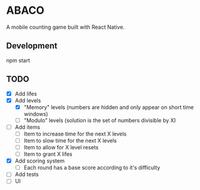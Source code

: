 # ABACO

A mobile counting game built with React Native.

## Development

npm start

## TODO

- [x] Add lifes
- [x] Add levels
  - [x] "Memory" levels (numbers are hidden and only appear on short time windows)
  - [ ] "Modulo" levels (solution is the set of numbers divisible by X)
- [ ] Add items
  - [ ] Item to increase time for the next X levels
  - [ ] Item to slow time for the next X levels
  - [ ] Item to allow for X level resets
  - [ ] Item to grant X lifes
- [x] Add scoring system
  - [ ] Each round has a base score according to it's difficulty
- [ ] Add tests
- [ ] UI